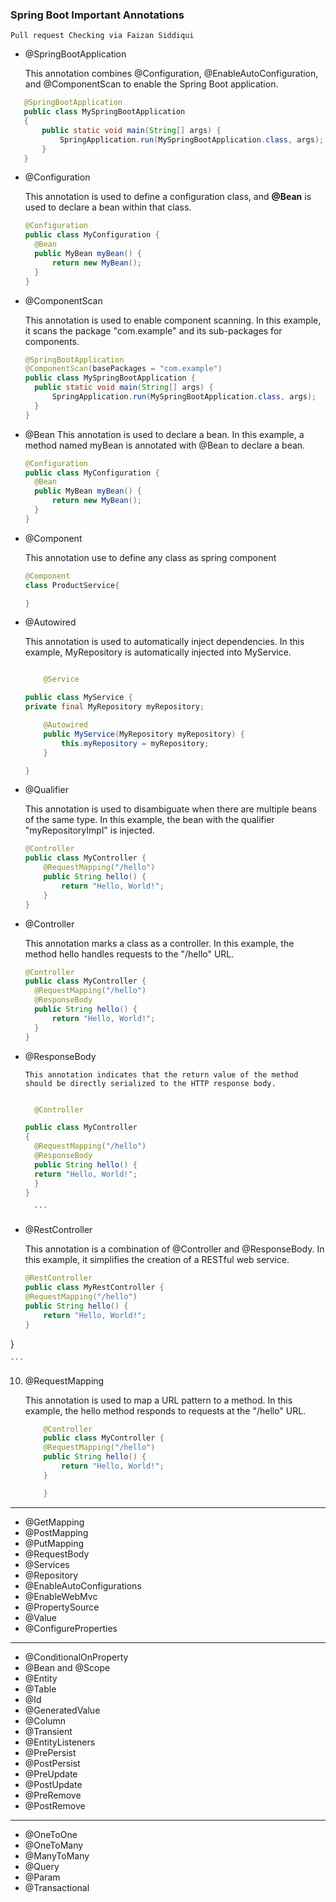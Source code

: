 ### Spring Boot Important Annotations
``
Pull request Checking via Faizan Siddiqui
``
- @SpringBootApplication

  This annotation combines @Configuration, @EnableAutoConfiguration, and @ComponentScan to enable the Spring Boot application.

```java
   @SpringBootApplication
   public class MySpringBootApplication
   {
       public static void main(String[] args) {
           SpringApplication.run(MySpringBootApplication.class, args);
       }
   }
```

- @Configuration

  This annotation is used to define a configuration class, and **@Bean** is used to declare a bean within that class.

  ```java
  @Configuration
  public class MyConfiguration {
    @Bean
    public MyBean myBean() {
        return new MyBean();
    }
  }
  ```

- @ComponentScan

  This annotation is used to enable component scanning. In this example, it scans the package "com.example" and its sub-packages for components.

  ```java
  @SpringBootApplication
  @ComponentScan(basePackages = "com.example")
  public class MySpringBootApplication {
    public static void main(String[] args) {
        SpringApplication.run(MySpringBootApplication.class, args);
    }
  }

  ```

- @Bean
  This annotation is used to declare a bean. In this example, a method named myBean is annotated with @Bean to declare a bean.

  ```java
  @Configuration
  public class MyConfiguration {
    @Bean
    public MyBean myBean() {
        return new MyBean();
    }
  }


  ```

- @Component

  This annotation use to define any class as spring component

  ```java
  @Component
  class ProductService{

  }
  ```

- @Autowired

  This annotation is used to automatically inject dependencies. In this example, MyRepository is automatically injected into MyService.

  ```java

      @Service

  public class MyService {
  private final MyRepository myRepository;

      @Autowired
      public MyService(MyRepository myRepository) {
          this.myRepository = myRepository;
      }

  }

  ```

- @Qualifier

  This annotation is used to disambiguate when there are multiple beans of the same type. In this example, the bean with the qualifier "myRepositoryImpl" is injected.

  ```java
  @Controller
  public class MyController {
      @RequestMapping("/hello")
      public String hello() {
          return "Hello, World!";
      }
  }

  ```

- @Controller

  This annotation marks a class as a controller. In this example, the method hello handles requests to the "/hello" URL.

  ```java
  @Controller
  public class MyController {
    @RequestMapping("/hello")
    @ResponseBody
    public String hello() {
        return "Hello, World!";
    }
  }


  ```

- @ResponseBody

      This annotation indicates that the return value of the method should be directly serialized to the HTTP response body.

  ````java

    @Controller

  public class MyController
  {
    @RequestMapping("/hello")
    @ResponseBody
    public String hello() {
    return "Hello, World!";
    }
  }

    ```
  ````

- @RestController

  This annotation is a combination of @Controller and @ResponseBody. In this example, it simplifies the creation of a RESTful web service.

  ```java
  @RestController
  public class MyRestController {
  @RequestMapping("/hello")
  public String hello() {
      return "Hello, World!";
  }
  ```

}

    ```

10. @RequestMapping

    This annotation is used to map a URL pattern to a method. In this example, the hello method responds to requests at the "/hello" URL.

    ```java
        @Controller
        public class MyController {
        @RequestMapping("/hello")
        public String hello() {
            return "Hello, World!";
        }

        }


    ```

---

- @GetMapping
- @PostMapping
- @PutMapping
- @RequestBody
- @Services
- @Repository
- @EnableAutoConfigurations
- @EnableWebMvc
- @PropertySource
- @Value
- @ConfigureProperties

---

- @ConditionalOnProperty
- @Bean and @Scope
- @Entity
- @Table
- @Id
- @GeneratedValue
- @Column
- @Transient
- @EntityListeners
- @PrePersist 
- @PostPersist 
- @PreUpdate 
- @PostUpdate 
- @PreRemove 
- @PostRemove


---
- @OneToOne
- @OneToMany
- @ManyToMany
- @Query
- @Param
- @Transactional
